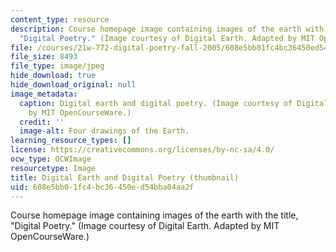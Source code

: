 ```yaml
---
content_type: resource
description: Course homepage image containing images of the earth with the title,
  "Digital Poetry." (Image courtesy of Digital Earth. Adapted by MIT OpenCourseWare.)
file: /courses/21w-772-digital-poetry-fall-2005/608e5bb01fc4bc36450ed54bba04aa2f_21w-772f05-th.jpg
file_size: 8493
file_type: image/jpeg
hide_download: true
hide_download_original: null
image_metadata:
  caption: Digital earth and digital poetry. (Image courtesy of Digital Earth. Adapted
    by MIT OpenCourseWare.)
  credit: ''
  image-alt: Four drawings of the Earth.
learning_resource_types: []
license: https://creativecommons.org/licenses/by-nc-sa/4.0/
ocw_type: OCWImage
resourcetype: Image
title: Digital Earth and Digital Poetry (thumbnail)
uid: 608e5bb0-1fc4-bc36-450e-d54bba04aa2f
---
```

Course homepage image containing images of the earth with the title, "Digital Poetry." (Image courtesy of Digital Earth. Adapted by MIT OpenCourseWare.)
